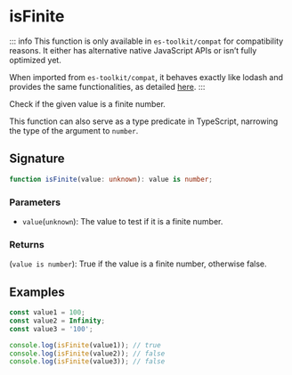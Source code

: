 # isFinite

::: info
This function is only available in `es-toolkit/compat` for compatibility reasons. It either has alternative native JavaScript APIs or isn’t fully optimized yet.

When imported from `es-toolkit/compat`, it behaves exactly like lodash and provides the same functionalities, as detailed [here](../../../compatibility.md).
:::

Check if the given value is a finite number.

This function can also serve as a type predicate in TypeScript, narrowing the type of the argument to `number`.

## Signature

```typescript
function isFinite(value: unknown): value is number;
```

### Parameters

- `value`(`unknown`): The value to test if it is a finite number.

### Returns

(`value is number`): True if the value is a finite number, otherwise false.

## Examples

```typescript
const value1 = 100;
const value2 = Infinity;
const value3 = '100';

console.log(isFinite(value1)); // true
console.log(isFinite(value2)); // false
console.log(isFinite(value3)); // false
```
